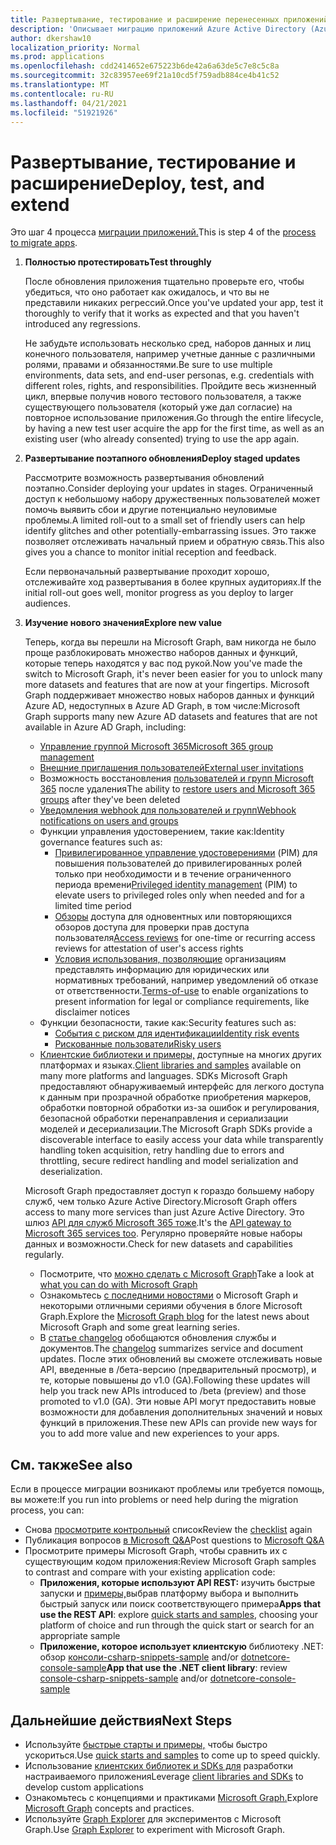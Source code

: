```yaml
---
title: Развертывание, тестирование и расширение перенесенных приложений
description: 'Описывает миграцию приложений Azure Active Directory (Azure AD) для использования API Microsoft Graph (REST); в этом рассмотрен шаг 3: развертывание, тестирование и расширение.'
author: dkershaw10
localization_priority: Normal
ms.prod: applications
ms.openlocfilehash: cdd2414652e675223b6de42a6a63de5c7e8c5c8a
ms.sourcegitcommit: 32c83957ee69f21a10cd5f759adb884ce4b41c52
ms.translationtype: MT
ms.contentlocale: ru-RU
ms.lasthandoff: 04/21/2021
ms.locfileid: "51921926"
---
```

# <a name="deploy-test-and-extend"></a><span data-ttu-id="c62da-103">Развертывание, тестирование и расширение</span><span class="sxs-lookup"><span data-stu-id="c62da-103">Deploy, test, and extend</span></span>

<span data-ttu-id="c62da-104">Это шаг 4 процесса [миграции приложений.](migrate-azure-ad-graph-planning-checklist.md)</span><span class="sxs-lookup"><span data-stu-id="c62da-104">This is step 4 of the [process to migrate apps](migrate-azure-ad-graph-planning-checklist.md).</span></span>

1.  <span data-ttu-id="c62da-105">**Полностью протестировать**</span><span class="sxs-lookup"><span data-stu-id="c62da-105">**Test throughly**</span></span>

    <span data-ttu-id="c62da-106">После обновления приложения тщательно проверьте его, чтобы убедиться, что оно работает как ожидалось, и что вы не представили никаких регрессий.</span><span class="sxs-lookup"><span data-stu-id="c62da-106">Once you've updated your app, test it thoroughly to verify that it works as expected and that you haven't introduced any regressions.</span></span>  

    <span data-ttu-id="c62da-107">Не забудьте использовать несколько сред, наборов данных и лиц конечного пользователя, например учетные данные с различными ролями, правами и обязанностями.</span><span class="sxs-lookup"><span data-stu-id="c62da-107">Be sure to use multiple environments, data sets, and end-user personas, e.g. credentials with different roles, rights, and responsibilities.</span></span> <span data-ttu-id="c62da-108">Пройдите весь жизненный цикл, впервые получив нового тестового пользователя, а также существующего пользователя (который уже дал согласие) на повторное использование приложения.</span><span class="sxs-lookup"><span data-stu-id="c62da-108">Go through the entire lifecycle, by having a new test user acquire the app for the first time, as well as an existing user (who already consented) trying to use the app again.</span></span>

2.  <span data-ttu-id="c62da-109">**Развертывание поэтапного обновления**</span><span class="sxs-lookup"><span data-stu-id="c62da-109">**Deploy staged updates**</span></span>

    <span data-ttu-id="c62da-110">Рассмотрите возможность развертывания обновлений поэтапно.</span><span class="sxs-lookup"><span data-stu-id="c62da-110">Consider deploying your updates in stages.</span></span>  <span data-ttu-id="c62da-111">Ограниченный доступ к небольшому набору дружественных пользователей может помочь выявить сбои и другие потенциально неуловимые проблемы.</span><span class="sxs-lookup"><span data-stu-id="c62da-111">A limited roll-out to a small set of friendly users can help identify glitches and other potentially-embarrassing issues.</span></span>  <span data-ttu-id="c62da-112">Это также позволяет отслеживать начальный прием и обратную связь.</span><span class="sxs-lookup"><span data-stu-id="c62da-112">This also gives you a chance to monitor initial reception and feedback.</span></span>

    <span data-ttu-id="c62da-113">Если первоначальный развертывание проходит хорошо, отслеживайте ход развертывания в более крупных аудиториях.</span><span class="sxs-lookup"><span data-stu-id="c62da-113">If the initial roll-out goes well, monitor progress as you deploy to larger audiences.</span></span>

3.  <span data-ttu-id="c62da-114">**Изучение нового значения**</span><span class="sxs-lookup"><span data-stu-id="c62da-114">**Explore new value**</span></span>

    <span data-ttu-id="c62da-115">Теперь, когда вы перешли на Microsoft Graph, вам никогда не было проще разблокировать множество наборов данных и функций, которые теперь находятся у вас под рукой.</span><span class="sxs-lookup"><span data-stu-id="c62da-115">Now you've made the switch to Microsoft Graph, it's never been easier for you to unlock many more datasets and features that are now at your fingertips.</span></span> 
    <span data-ttu-id="c62da-116">Microsoft Graph поддерживает множество новых наборов данных и функций Azure AD, недоступных в Azure AD Graph, в том числе:</span><span class="sxs-lookup"><span data-stu-id="c62da-116">Microsoft Graph supports many new Azure AD datasets and features that are not available in Azure AD Graph, including:</span></span> 

    - [<span data-ttu-id="c62da-117">Управление группой Microsoft 365</span><span class="sxs-lookup"><span data-stu-id="c62da-117">Microsoft 365 group management</span></span>](./office365-groups-concept-overview.md)
    - [<span data-ttu-id="c62da-118">Внешние приглашения пользователей</span><span class="sxs-lookup"><span data-stu-id="c62da-118">External user invitations</span></span>](/graph/api/resources/invitation?view=graph-rest-1.0)
    - <span data-ttu-id="c62da-119">Возможность восстановления [пользователей и групп Microsoft 365](/graph/api/resources/directory?view=graph-rest-1.0) после удаления</span><span class="sxs-lookup"><span data-stu-id="c62da-119">The ability to [restore users and Microsoft 365 groups](/graph/api/resources/directory?view=graph-rest-1.0) after they've been deleted</span></span>
    - [<span data-ttu-id="c62da-120">Уведомления webhook для пользователей и групп</span><span class="sxs-lookup"><span data-stu-id="c62da-120">Webhook notifications on users and groups</span></span>](./webhooks.md?toc=.%252fref%252ftoc.json&view=graph-rest-1.0)
    - <span data-ttu-id="c62da-121">Функции управления удостоверением, такие как:</span><span class="sxs-lookup"><span data-stu-id="c62da-121">Identity governance features such as:</span></span>
      - <span data-ttu-id="c62da-122">[Привилегированное управление удостоверениями](/graph/api/resources/privilegedidentitymanagement-root?view=graph-rest-beta) (PIM) для повышения пользователей до привилегированных ролей только при необходимости и в течение ограниченного периода времени</span><span class="sxs-lookup"><span data-stu-id="c62da-122">[Privileged identity management](/graph/api/resources/privilegedidentitymanagement-root?view=graph-rest-beta) (PIM) to elevate users to privileged roles only when needed and for a limited time period</span></span>
      - <span data-ttu-id="c62da-123">[Обзоры](/graph/api/resources/accessreviews-root?view=graph-rest-beta) доступа для одновентных или повторяющихся обзоров доступа для проверки прав доступа пользователя</span><span class="sxs-lookup"><span data-stu-id="c62da-123">[Access reviews](/graph/api/resources/accessreviews-root?view=graph-rest-beta) for one-time or recurring access reviews for attestation of user's access rights</span></span>
      - <span data-ttu-id="c62da-124">[Условия использования, позволяющие](/graph/api/resources/accessreviews-root?view=graph-rest-beta) организациям представлять информацию для юридических или нормативных требований, например уведомлений об отказе от ответственности.</span><span class="sxs-lookup"><span data-stu-id="c62da-124">[Terms-of-use](/graph/api/resources/accessreviews-root?view=graph-rest-beta) to enable organizations to present information for legal or compliance requirements, like disclaimer notices</span></span>
    - <span data-ttu-id="c62da-125">Функции безопасности, такие как:</span><span class="sxs-lookup"><span data-stu-id="c62da-125">Security features such as:</span></span>
      - [<span data-ttu-id="c62da-126">События с риском для идентификации</span><span class="sxs-lookup"><span data-stu-id="c62da-126">Identity risk events</span></span>](/graph/api/resources/identityriskevent?view=graph-rest-1.0)
      - [<span data-ttu-id="c62da-127">Рискованные пользователи</span><span class="sxs-lookup"><span data-stu-id="c62da-127">Risky users</span></span>](/graph/api/resources/riskyuser?view=graph-rest-1.0)
    - <span data-ttu-id="c62da-128">[Клиентские библиотеки и примеры,](./index.yml) доступные на многих других платформах и языках.</span><span class="sxs-lookup"><span data-stu-id="c62da-128">[Client libraries and samples](./index.yml) available on many more platforms and languages.</span></span> <span data-ttu-id="c62da-129">SDKs Microsoft Graph предоставляют обнаруживаемый интерфейс для легкого доступа к данным при прозрачной обработке приобретения маркеров, обработки повторной обработки из-за ошибок и регулирования, безопасной обработки перенаправления и сериализации моделей и десериализации.</span><span class="sxs-lookup"><span data-stu-id="c62da-129">The Microsoft Graph SDKs provide a discoverable interface to easily access your data while transparently handling token acquisition, retry handling due to errors and throttling, secure redirect handling and model serialization and deserialization.</span></span>

    <span data-ttu-id="c62da-130">Microsoft Graph предоставляет доступ к гораздо большему набору служб, чем только Azure Active Directory.</span><span class="sxs-lookup"><span data-stu-id="c62da-130">Microsoft Graph offers access to many more services than just Azure Active Directory.</span></span> <span data-ttu-id="c62da-131">Это шлюз [API для служб Microsoft 365 тоже](./index.yml).</span><span class="sxs-lookup"><span data-stu-id="c62da-131">It's the [API gateway to Microsoft 365 services too](./index.yml).</span></span>
    <span data-ttu-id="c62da-132">Регулярно проверяйте новые наборы данных и возможности.</span><span class="sxs-lookup"><span data-stu-id="c62da-132">Check for new datasets and capabilities regularly.</span></span>  

    - <span data-ttu-id="c62da-133">Посмотрите, что [можно сделать с Microsoft Graph](/graph/examples)</span><span class="sxs-lookup"><span data-stu-id="c62da-133">Take a look at [what you can do with Microsoft Graph](/graph/examples)</span></span>
    - <span data-ttu-id="c62da-134">Ознакомьтесь [с последними новостями](/graph/blogs) о Microsoft Graph и некоторыми отличными сериями обучения в блоге Microsoft Graph.</span><span class="sxs-lookup"><span data-stu-id="c62da-134">Explore the [Microsoft Graph blog](/graph/blogs) for the latest news about Microsoft Graph and some great learning series.</span></span>
    - <span data-ttu-id="c62da-135">В [статье changelog](/greaph/changelog) обобщаются обновления службы и документов.</span><span class="sxs-lookup"><span data-stu-id="c62da-135">The [changelog](/greaph/changelog) summarizes service and document updates.</span></span> <span data-ttu-id="c62da-136">После этих обновлений вы сможете отслеживать новые API, введенные в /бета-версию (предварительный просмотр), и те, которые повышены до v1.0 (GA).</span><span class="sxs-lookup"><span data-stu-id="c62da-136">Following these updates will help you track new APIs introduced to /beta (preview) and those promoted to v1.0 (GA).</span></span>  <span data-ttu-id="c62da-137">Эти новые API могут предоставить новые возможности для добавления дополнительных значений и новых функций в приложения.</span><span class="sxs-lookup"><span data-stu-id="c62da-137">These new APIs can provide new ways for you to add more value and new experiences to your apps.</span></span>  

## <a name="see-also"></a><span data-ttu-id="c62da-138">См. также</span><span class="sxs-lookup"><span data-stu-id="c62da-138">See also</span></span>

<span data-ttu-id="c62da-139">Если в процессе миграции возникают проблемы или требуется помощь, вы можете:</span><span class="sxs-lookup"><span data-stu-id="c62da-139">If you run into problems or need help during the migration process, you can:</span></span>

- <span data-ttu-id="c62da-140">Снова [просмотрите контрольный](migrate-azure-ad-graph-planning-checklist.md) список</span><span class="sxs-lookup"><span data-stu-id="c62da-140">Review the [checklist](migrate-azure-ad-graph-planning-checklist.md) again</span></span>
- <span data-ttu-id="c62da-141">Публикация вопросов [в Microsoft Q&A](/answers/topics/microsoft-graph-applications.html)</span><span class="sxs-lookup"><span data-stu-id="c62da-141">Post questions to [Microsoft Q&A](/answers/topics/microsoft-graph-applications.html)</span></span> 
- <span data-ttu-id="c62da-142">Просмотрите примеры Microsoft Graph, чтобы сравнить их с существующим кодом приложения:</span><span class="sxs-lookup"><span data-stu-id="c62da-142">Review Microsoft Graph samples to contrast and compare with your existing application code:</span></span>
  - <span data-ttu-id="c62da-143">**Приложения, которые используют API REST:** изучить быстрые запуски и [примеры,](https://developer.microsoft.com/graph/get-started)выбрав платформу выбора и выполнить быстрый запуск или поиск соответствующего примера</span><span class="sxs-lookup"><span data-stu-id="c62da-143">**Apps that use the REST API**: explore [quick starts and samples](https://developer.microsoft.com/graph/get-started), choosing your platform of choice and run through the quick start or search for an appropriate sample</span></span>
  - <span data-ttu-id="c62da-144">**Приложение, которое использует клиентскую** библиотеку .NET: обзор [консоли-csharp-snippets-sample](https://github.com/microsoftgraph/console-csharp-snippets-sample) and/or [dotnetcore-console-sample](https://github.com/microsoftgraph/dotnetcore-console-sample)</span><span class="sxs-lookup"><span data-stu-id="c62da-144">**App that use the .NET client library**: review [console-csharp-snippets-sample](https://github.com/microsoftgraph/console-csharp-snippets-sample) and/or [dotnetcore-console-sample](https://github.com/microsoftgraph/dotnetcore-console-sample)</span></span>

## <a name="next-steps"></a><span data-ttu-id="c62da-145">Дальнейшие действия</span><span class="sxs-lookup"><span data-stu-id="c62da-145">Next Steps</span></span>

- <span data-ttu-id="c62da-146">Используйте [быстрые старты и примеры,](/graph/get-started) чтобы быстро ускориться.</span><span class="sxs-lookup"><span data-stu-id="c62da-146">Use [quick starts and samples](/graph/get-started) to come up to speed quickly.</span></span>
- <span data-ttu-id="c62da-147">Использование [клиентских библиотек и SDKs для](https://developer.microsoft.com/graph/get-started) разработки настраиваемого приложения</span><span class="sxs-lookup"><span data-stu-id="c62da-147">Leverage [client libraries and SDKs](https://developer.microsoft.com/graph/get-started) to develop custom applications</span></span> 
- <span data-ttu-id="c62da-148">Ознакомьтесь с концепциями и практиками [Microsoft Graph.](./overview.md)</span><span class="sxs-lookup"><span data-stu-id="c62da-148">Explore [Microsoft Graph](./overview.md) concepts and practices.</span></span>
- <span data-ttu-id="c62da-149">Используйте [Graph Explorer](https://aka.ms/ge) для экспериментов с Microsoft Graph.</span><span class="sxs-lookup"><span data-stu-id="c62da-149">Use [Graph Explorer](https://aka.ms/ge) to experiment with Microsoft Graph.</span></span>